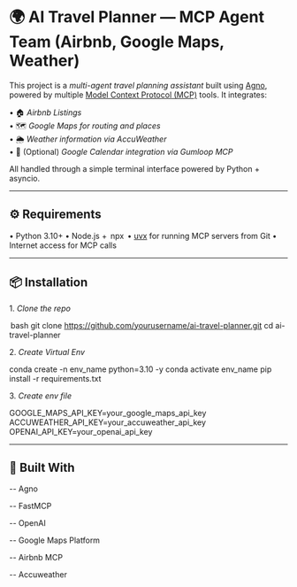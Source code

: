 # 🌍 AI Travel Planner — MCP Agent Team (Airbnb, Google Maps, Weather)

This project is a *multi-agent travel planning assistant* built using [Agno](https://github.com/agnodice/agno), powered by multiple [Model Context Protocol (MCP)](https://modelcontextprotocol.org/) tools. It integrates:

•⁠  ⁠🏠 *Airbnb Listings*  
•⁠  ⁠🗺️ *Google Maps for routing and places*  
•⁠  ⁠🌦️ *Weather information via AccuWeather*  
•⁠  ⁠📅 (Optional) *Google Calendar integration via Gumloop MCP*

All handled through a simple terminal interface powered by Python + asyncio.

---

## ⚙️ Requirements

•⁠  ⁠Python 3.10+
•⁠  ⁠Node.js + ⁠ npx ⁠
•⁠  ⁠[uvx](https://github.com/uvx/cli) for running MCP servers from Git
•⁠  ⁠Internet access for MCP calls

---

## 📦 Installation

1.⁠ ⁠*Clone the repo*

⁠ bash
git clone https://github.com/yourusername/ai-travel-planner.git
cd ai-travel-planner
 ⁠

2.⁠ ⁠*Create Virtual Env*

conda create -n env_name python=3.10 -y
conda activate env_name
pip install -r requirements.txt


3.⁠ ⁠*Create env file*

GOOGLE_MAPS_API_KEY=your_google_maps_api_key
ACCUWEATHER_API_KEY=your_accuweather_api_key
OPENAI_API_KEY=your_openai_api_key


---

## 🧠 Built With
-- Agno

-- FastMCP

-- OpenAI

-- Google Maps Platform

-- Airbnb MCP

-- Accuweather